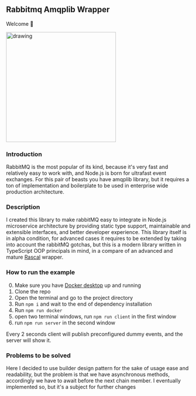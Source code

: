 ## Rabbitmq Amqplib Wrapper
Welcome 👋

<img src="https://codefibershq.com/assets/blog/node-rabbit.jpg" alt="drawing" width="300"/>

### Introduction
RabbitMQ is the most popular of its kind, because it's very fast and relatively easy to work with, and Node.js is born for ultrafast event exchanges. For this pair of beasts you have amqplib library, but it requires a ton of implementation and boilerplate to be used in enterprise wide production architecture.

### Description
I created this library to make rabbitMQ easy to integrate in Node.js microservice architecture by providing static type support, maintainable and extensible interfaces, and better developer experience.
This library itself is in alpha condition, for advanced cases it requires to be extended by taking into account the rabbitMQ gotchas, but this is a modern library written in TypeScript OOP principals in mind, in a compare of an advanced and mature [Rascal](https://www.npmjs.com/package/rascal) wrapper.

### How to run the example
0. Make sure you have [Docker desktop]('https://www.docker.com/products/docker-desktop') up and running
1. Clone the repo
2. Open the terminal and go to the project directory
3. Run `npm i` and wait to the end of dependency installation
4. Run `npm run docker`
5. open two terminal windows, run `npm run client` in the first window
6. run `npm run server` in the second window

Every 2 seconds client will publish preconfigured dummy events, and the server will show it.


### Problems to be solved
Here I decided to use builder design pattern for the sake of usage ease and readability, but the problem is that we have asynchronous methods, accordingly we have to await before the next chain member. I eventually implemented so, but it's a subject for further changes 

[as]: https://www.npmjs.com/package/rascal

